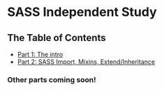 # SASS Independent Study

## The Table of Contents

+ [Part 1: The intro](list/part-01-the-intro.md)
+ [Part 2: SASS Import, Mixins, Extend/Inheritance](list/part-02-sass-imei.md)
### Other parts coming soon!